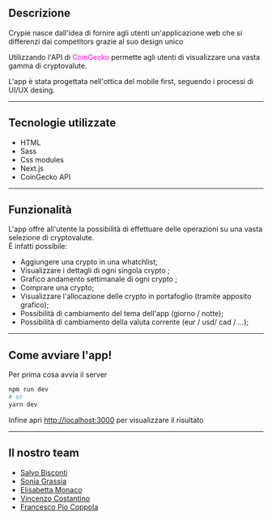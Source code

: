 ## Descrizione

<p  align="left"> Crypie nasce dall'idea di fornire agli utenti  un'applicazione web che si differenzi dai competitors grazie al suo design unico</p>
   <p align="left" > Utilizzando l'API di <a style='color: rgb(255, 0, 230); text-decoration: none'href='https://www.coingecko.com/'     target='_blank' >CoinGecko</a> permette agli utenti di visualizzare una vasta gamma di cryptovalute. 
   <br>
   <p> L'app è stata progettata nell'ottica del mobile first, seguendo i processi di UI/UX desing.  </p>
<hr>

## Tecnologie utilizzate

  <ul>
    <li>HTML</li>
    <li>Sass</li>
    <li>Css modules</li>
    <li>Next.js</li>
    <li>CoinGecko API</li>

  </ul>
<hr>

## Funzionalità

<p  align="left"> L'app offre all'utente la possibilità di effettuare delle operazioni su una vasta selezione di cryptovalute.
<br>
È infatti possibile:
<ul>
<li> Aggiungere una crypto in una whatchlist; </li>
<li> Visualizzare i dettagli di ogni singola crypto ;</li>
<li> Grafico andamento settimanale di ogni crypto ;</li>
<li>Comprare una crypto;</li>
<li>Visualizzare l'allocazione delle crypto in portafoglio (tramite apposito grafico); </li>
<li>Possibilità di cambiamento del tema dell'app (giorno / notte); </li>
<li>Possibilità di cambiamento della valuta corrente (eur / usd/ cad / ...); </li>
</ul>
<hr>

## Come avviare l'app!

Per prima cosa avvia il server

```bash
npm run dev
# or
yarn dev
```

Infine apri [http://localhost:3000](http://localhost:3000) per visualizzare il risultato

<hr>

## Il nostro team

<ul>
  <li>
    <a href="https://www.linkedin.com/in/salvatore-bisconti/">
        Salvo Bisconti
    </a>
  </li>
  <li>
    <a href="https://www.linkedin.com/in/sonia-grassia/">
      Sonia Grassia
    </a>
  </li>
  <li>
    <a href="https://www.linkedin.com/in/elisabetta-monaco-5869a9109/">
      Elisabetta Monaco
    </a>
  </li>
  <li>
    <a href="">
      Vincenzo Costantino
    </a>
  </li>
  <li>
    <a href="https://www.linkedin.com/in/fra-coppola-5ab6b4257/">
      Francesco Pio Coppola
    </a>
  </li>
</ul>

</h4>
